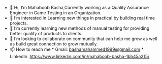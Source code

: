 - 👋 Hi, I’m Mahaboob Basha,Currently working as a Quality Assurance Engineer in Game Testing in an Organization.
- 👀 I’m interested in Learning new things in practical by building real time projects.
- 🌱 I’m currently learning new methods of manual testing for providing better quality of products to clients.
- 💞️ I’m looking to collaborate on community that can help me grow as well as build great connection to grow mutually.
- 📫 How to reach me * Gmail: bashamahammed1999@gmail.com
                     * LinkedIn: https://www.linkedin.com/in/mahaboob-basha-1bb45a215/


<!---
Mahaboob2023/Mahaboob2023 is a ✨ special ✨ repository because its `README.md` (this file) appears on your GitHub profile.
You can click the Preview link to take a look at your changes.
--->
